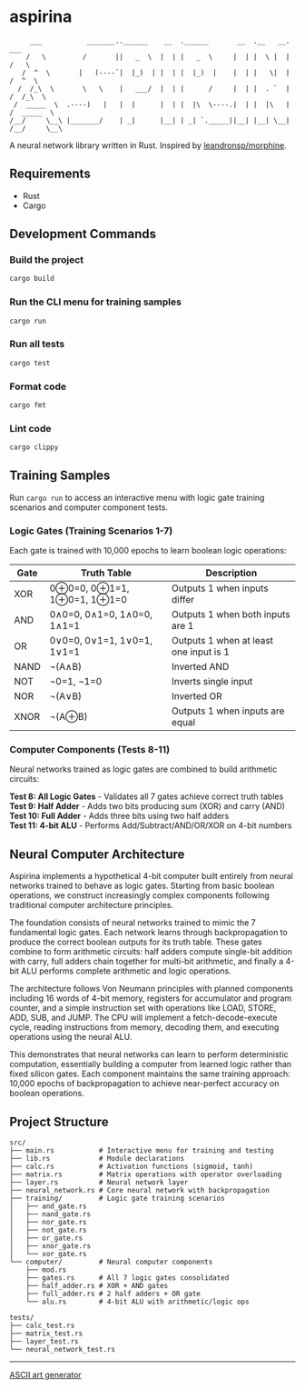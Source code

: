 # aspirina

```
     ___           _______..______    __  .______       __  .__   __.      ___      
    /   \         /       ||   _  \  |  | |   _  \     |  | |  \ |  |     /   \     
   /  ^  \       |   (----`|  |_)  | |  | |  |_)  |    |  | |   \|  |    /  ^  \    
  /  /_\  \       \   \    |   ___/  |  | |      /     |  | |  . `  |   /  /_\  \   
 /  _____  \  .----)   |   |  |      |  | |  |\  \----.|  | |  |\   |  /  _____  \  
/__/     \__\ |_______/    | _|      |__| | _| `._____||__| |__| \__| /__/     \__\ 
```

A neural network library written in Rust.
Inspired by [leandronsp/morphine](https://github.com/leandronsp/morphine).

## Requirements

* Rust
* Cargo

## Development Commands

### Build the project
```bash
cargo build
```

### Run the CLI menu for training samples
```bash
cargo run
```

### Run all tests
```bash
cargo test
```

### Format code
```bash
cargo fmt
```

### Lint code
```bash
cargo clippy
```

## Training Samples

Run `cargo run` to access an interactive menu with logic gate training scenarios and computer component tests.

### Logic Gates (Training Scenarios 1-7)
Each gate is trained with 10,000 epochs to learn boolean logic operations:

| Gate | Truth Table | Description |
|------|------------|-------------|
| XOR  | 0⊕0=0, 0⊕1=1, 1⊕0=1, 1⊕1=0 | Outputs 1 when inputs differ |
| AND  | 0∧0=0, 0∧1=0, 1∧0=0, 1∧1=1 | Outputs 1 when both inputs are 1 |
| OR   | 0∨0=0, 0∨1=1, 1∨0=1, 1∨1=1 | Outputs 1 when at least one input is 1 |
| NAND | ¬(A∧B) | Inverted AND |
| NOT  | ¬0=1, ¬1=0 | Inverts single input |
| NOR  | ¬(A∨B) | Inverted OR |
| XNOR | ¬(A⊕B) | Outputs 1 when inputs are equal |

### Computer Components (Tests 8-11)
Neural networks trained as logic gates are combined to build arithmetic circuits:

**Test 8: All Logic Gates** - Validates all 7 gates achieve correct truth tables  
**Test 9: Half Adder** - Adds two bits producing sum (XOR) and carry (AND)  
**Test 10: Full Adder** - Adds three bits using two half adders  
**Test 11: 4-bit ALU** - Performs Add/Subtract/AND/OR/XOR on 4-bit numbers

## Neural Computer Architecture

Aspirina implements a hypothetical 4-bit computer built entirely from neural networks trained to behave as logic gates. Starting from basic boolean operations, we construct increasingly complex components following traditional computer architecture principles.

The foundation consists of neural networks trained to mimic the 7 fundamental logic gates. Each network learns through backpropagation to produce the correct boolean outputs for its truth table. These gates combine to form arithmetic circuits: half adders compute single-bit addition with carry, full adders chain together for multi-bit arithmetic, and finally a 4-bit ALU performs complete arithmetic and logic operations.

The architecture follows Von Neumann principles with planned components including 16 words of 4-bit memory, registers for accumulator and program counter, and a simple instruction set with operations like LOAD, STORE, ADD, SUB, and JUMP. The CPU will implement a fetch-decode-execute cycle, reading instructions from memory, decoding them, and executing operations using the neural ALU.

This demonstrates that neural networks can learn to perform deterministic computation, essentially building a computer from learned logic rather than fixed silicon gates. Each component maintains the same training approach: 10,000 epochs of backpropagation to achieve near-perfect accuracy on boolean operations.

## Project Structure

```
src/
├── main.rs           # Interactive menu for training and testing
├── lib.rs            # Module declarations
├── calc.rs           # Activation functions (sigmoid, tanh)
├── matrix.rs         # Matrix operations with operator overloading
├── layer.rs          # Neural network layer
├── neural_network.rs # Core neural network with backpropagation
├── training/         # Logic gate training scenarios
│   ├── and_gate.rs
│   ├── nand_gate.rs
│   ├── nor_gate.rs
│   ├── not_gate.rs
│   ├── or_gate.rs
│   ├── xnor_gate.rs
│   └── xor_gate.rs
└── computer/         # Neural computer components
    ├── mod.rs
    ├── gates.rs      # All 7 logic gates consolidated
    ├── half_adder.rs # XOR + AND gates
    ├── full_adder.rs # 2 half adders + OR gate
    └── alu.rs        # 4-bit ALU with arithmetic/logic ops

tests/
├── calc_test.rs
├── matrix_test.rs
├── layer_test.rs
└── neural_network_test.rs
```

----

[ASCII art generator](http://patorjk.com/software/taag/#p=display&f=Graffiti&t=Type%20Something%20)
